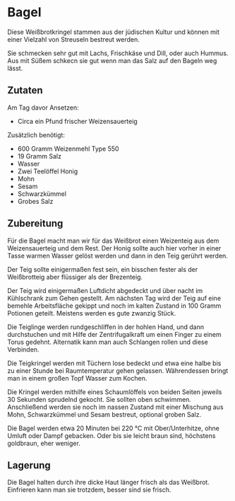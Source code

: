 # Bagel

Diese Weißbrotkringel stammen aus der jüdischen Kultur und können mit einer Vielzahl von Streuseln bestreut werden.

Sie schmecken sehr gut mit Lachs, Frischkäse und Dill, oder auch Hummus. Aus mit Süßem schkecn sie gut wenn man das Salz auf den Bageln weg lässt.

## Zutaten

Am Tag davor Ansetzen:

- Circa ein Pfund frischer Weizensauerteig

Zusätzlich benötigt:

- 600 Gramm Weizenmehl Type 550
- 19 Gramm Salz
- Wasser
- Zwei Teelöffel Honig
- Mohn
- Sesam
- Schwarzkümmel
- Grobes Salz

## Zubereitung

Für die Bagel macht man wir für das Weißbrot einen Weizenteig aus dem Weizensauerteig und dem Rest. Der Honig sollte auch hier vorher in einer Tasse warmen Wasser gelöst werden und dann in den Teig gerührt werden.

Der Teig sollte einigermaßen fest sein, ein bisschen fester als der Weißbrotteig aber flüssiger als der Brezenteig.

Der Teig wird einigermaßen Luftdicht abgedeckt und über nacht im Kühlschrank zum  Gehen gestellt. Am nächsten Tag wird der Teig auf eine bemehle Arbeitsfläche gekippt und noch im kalten Zustand in 100 Gramm Potionen geteilt. Meistens werden es gute zwanzig Stück.

Die Teiglinge werden rundgeschliffen in der hohlen Hand, und dann durchstuchen und mit Hilfe der Zentrifugalkraft um einen Finger zu einem Torus gedehnt. Alternatik kann man auch Schlangen rollen und diese Verbinden.

Die Teigkringel werden mit Tüchern lose bedeckt und etwa eine halbe bis zu einer Stunde bei Raumtemperatur gehen gelassen. Währendessen bringt man in einem großen Topf Wasser zum Kochen.

Die Kringel werden mithilfe eines Schaumlöffels von beiden Seiten jeweils 30 Sekunden sprudelnd gekocht. Sie sollten oben schwimmen. Anschließend werden sie noch im nassen Zustand mit einer Mischung aus Mohn, Schwarzkümmel und Sesam bestreut, optional groben Salz.

Die Bagel werden etwa 20 Minuten bei 220 °C mit Ober/Unterhitze, ohne Umluft oder Dampf gebacken. Oder bis sie leicht braun sind, höchstens goldbraun, eher weniger.

## Lagerung

Die Bagel halten durch ihre dicke Haut länger frisch als das Weißbrot. Einfrieren kann man sie trotzdem, besser sind sie frisch.